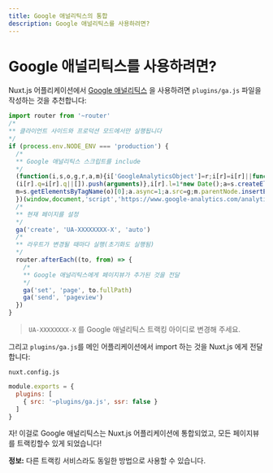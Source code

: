```yaml
---
title: Google 애널리틱스의 통합
description: Google 애널리틱스를 사용하려면?
---
```


# Google 애널리틱스를 사용하려면?

Nuxt.js 어플리케이션에서 [Google 애널리틱스](https://analytics.google.com/analytics/web/) 을 사용하려면 `plugins/ga.js` 파일을 작성하는 것을 추천합니다:

```js
import router from '~router'
/*
** 클라이언트 사이드와 프로덕션 모드에서만 실행됩니다
*/
if (process.env.NODE_ENV === 'production') {
  /*
  ** Google 애널리틱스 스크립트를 include
  */
  (function(i,s,o,g,r,a,m){i['GoogleAnalyticsObject']=r;i[r]=i[r]||function(){
  (i[r].q=i[r].q||[]).push(arguments)},i[r].l=1*new Date();a=s.createElement(o),
  m=s.getElementsByTagName(o)[0];a.async=1;a.src=g;m.parentNode.insertBefore(a,m)
  })(window,document,'script','https://www.google-analytics.com/analytics.js','ga');
  /*
  ** 현재 페이지를 설정
  */
  ga('create', 'UA-XXXXXXXX-X', 'auto')
  /*
  ** 라우트가 변경될 때마다 실행(초기화도 실행됨)
  */
  router.afterEach((to, from) => {
    /*
    ** Google 애널리틱스에게 페이지뷰가 추가된 것을 전달
    */
    ga('set', 'page', to.fullPath)
    ga('send', 'pageview')
  })
}
```

> `UA-XXXXXXXX-X` 를 Google 애널리틱스 트랙킹 아이디로 변경해 주세요.

그리고 `plugins/ga.js`를 메인 어플리케이션에서 import 하는 것을 Nuxt.js 에게 전달합니다:

`nuxt.config.js`

```js
module.exports = {
  plugins: [
    { src: '~plugins/ga.js', ssr: false }
  ]
}
```

자! 이걸로 Google 애널리틱스는 Nuxt.js 어플리케이션에 통합되었고, 모든 페이지뷰를 트랙킹할수 있게 되었습니다!

<p class="Alert Alert--nuxt-green"><b>정보:</b> 다른 트랙킹 서비스라도 동일한 방법으로 사용할 수 있습니다.</p>
